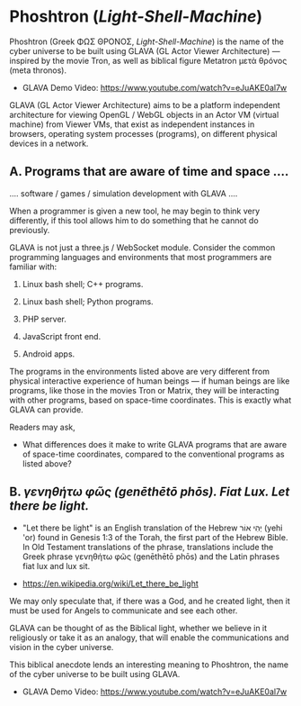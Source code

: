# Phoshtron (_Light-Shell-Machine_)

Phoshtron (Greek ΦΩΣ ΘΡΟΝΟΣ, _Light-Shell-Machine_) is the name of the cyber universe to be built using GLAVA (GL Actor Viewer Architecture) &mdash; inspired by the movie Tron, as well as biblical figure Metatron μετὰ θρóνος (meta thronos).

- GLAVA Demo Video: https://www.youtube.com/watch?v=eJuAKE0al7w

GLAVA (GL Actor Viewer Architecture) aims to be a platform independent architecture for viewing OpenGL / WebGL objects in an Actor VM (virtual machine) from Viewer VMs, that exist as independent instances in browsers, operating system processes (programs), on different physical devices in a network.


## A. Programs that are aware of time and space ....

.... software / games / simulation development with GLAVA ....

When a programmer is given a new tool, he may begin to think very differently, if this tool allows him to do something that he cannot do previously.

GLAVA is not just a three.js / WebSocket module. Consider the common programming languages and environments that most programmers are familiar with:

1. Linux bash shell; C++ programs.

2. Linux bash shell; Python programs.

3. PHP server.

4. JavaScript front end.

5. Android apps.

The programs in the environments listed above are very different from physical interactive experience of human beings &mdash; if human beings are like programs, like those in the movies Tron or Matrix, they will be interacting with other programs, based on space-time coordinates. This is exactly what GLAVA can provide.

Readers may ask,

- What differences does it make to write GLAVA programs that are aware of space-time coordinates, compared to the conventional programs as listed above?


## B. _γενηθήτω φῶς (genēthētō phōs). Fiat Lux. Let there be light._

- "Let there be light" is an English translation of the Hebrew יְהִי אוֹר‎ (yehi 'or) found in Genesis 1:3 of the Torah, the first part of the Hebrew Bible. In Old Testament translations of the phrase, translations include the Greek phrase γενηθήτω φῶς (genēthētō phōs) and the Latin phrases fiat lux and lux sit.

- https://en.wikipedia.org/wiki/Let_there_be_light


We may only speculate that, if there was a God, and he created light, then it must be used for Angels to communicate and see each other.

GLAVA can be thought of as the Biblical light, whether we believe in it religiously or take it as an analogy, that will enable the communications and vision in the cyber universe.

This biblical anecdote lends an interesting meaning to Phoshtron, the name of the cyber universe to be built using GLAVA.

- GLAVA Demo Video: https://www.youtube.com/watch?v=eJuAKE0al7w

